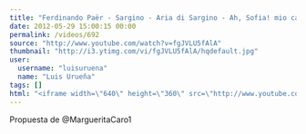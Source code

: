 ```yaml
---
title: "Ferdinando Paër - Sargino - Aria di Sargino - Ah, Sofia! mio caro bene"
date: 2012-05-29 15:00:15 00:00
permalink: /videos/692
source: "http://www.youtube.com/watch?v=fgJVLU5fAlA"
thumbnail: "http://i3.ytimg.com/vi/fgJVLU5fAlA/hqdefault.jpg"
user:
  username: "luisuruena"
  name: "Luis Urueña"
tags: []
html: "<iframe width=\"640\" height=\"360\" src=\"http://www.youtube.com/embed/fgJVLU5fAlA?wmode=transparent&fs=1&feature=oembed\" frameborder=\"0\" allowfullscreen></iframe>"
---
```


Propuesta de @MargueritaCaro1